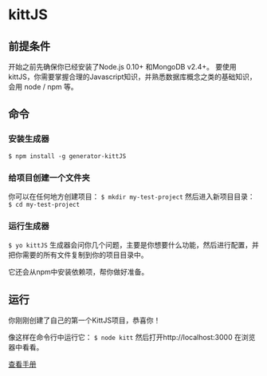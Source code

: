 # kittJS
## 前提条件
开始之前先确保你已经安装了Node.js 0.10+ 和MongoDB v2.4+。
要使用kittJS，你需要掌握合理的Javascript知识，并熟悉数据库概念之类的基础知识，会用 node / npm 等。

## 命令
### 安装生成器
`$ npm install -g generator-kittJS`
### 给项目创建一个文件夹
你可以在任何地方创建项目：
`$ mkdir my-test-project`
然后进入新项目目录：
`$ cd my-test-project`
### 运行生成器
`$ yo kittJS`
生成器会问你几个问题，主要是你想要什么功能，然后进行配置，并把你需要的所有文件复制到你的项目目录中。

它还会从npm中安装依赖项，帮你做好准备。

## 运行
你刚刚创建了自己的第一个KittJS项目，恭喜你！

像这样在命令行中运行它：
`$ node kitt`
然后打开http://localhost:3000 在浏览器中看看。

[查看手册](http://203.88.168.4/)
